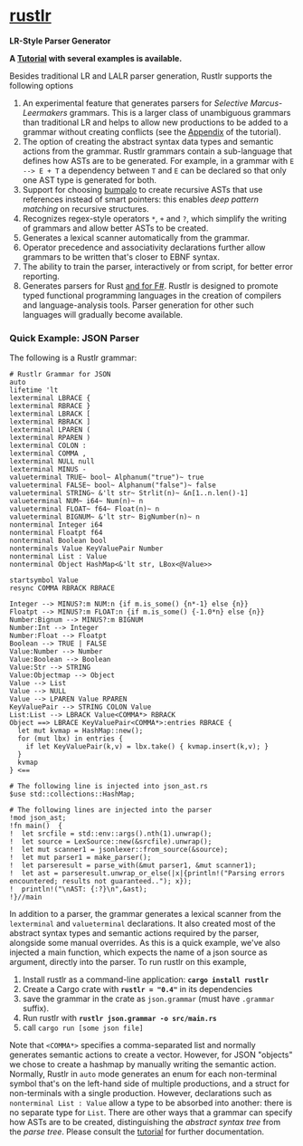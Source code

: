 # **[rustlr](https://docs.rs/rustlr/latest/rustlr/index.html)**
**LR-Style Parser Generator**

**A [Tutorial](https://chuckcscccl.github.io/rustlr_project/) with several examples is available.**

Besides traditional LR and LALR parser generation, Rustlr supports the following
options

1. An experimental feature that generates parsers for *Selective Marcus-Leermakers* grammars.  This is a larger class of unambiguous grammars than traditional LR and helps to allow new productions to be added to a grammar without
creating conflicts (see the [Appendix](https://chuckcscccl.github.io/rustlr_project/appendix.html) of the tutorial).
2. The option of creating the abstract syntax data types and semantic actions from the grammar. Rustlr grammars contain a sub-language that defines how ASTs are
to be generated.  For example, in a grammar with `E --> E + T` a dependency
between `T` and `E` can be declared so that only one AST type is generated for both.
3. Support for choosing [bumpalo](https://docs.rs/bumpalo/latest/bumpalo/index.html) to create recursive ASTs that use references instead of smart pointers: this
enables *deep pattern matching* on recursive structures.
4. Recognizes regex-style operators `*`, `+` and `?`, which simplify
the writing of grammars and allow better ASTs to be created.
5. Generates a lexical scanner automatically from the grammar.
6. Operator precedence and associativity declarations further allow grammars
to be written that's closer to EBNF syntax.
7. The ability to train the parser, interactively or from script, for better error reporting.
8. Generates parsers for Rust [and for F\#](https://github.com/chuckcscccl/Fussless).  Rustlr is designed to promote typed functional programming languages in the creation of compilers and
language-analysis tools.  Parser generation for other such languages will
gradually become available.

<p>


### Quick Example: JSON Parser

The following is a Rustlr grammar:
```
# Rustlr Grammar for JSON
auto
lifetime 'lt
lexterminal LBRACE {
lexterminal RBRACE }
lexterminal LBRACK [
lexterminal RBRACK ]
lexterminal LPAREN (
lexterminal RPAREN )
lexterminal COLON :
lexterminal COMMA ,
lexterminal NULL null
lexterminal MINUS -
valueterminal TRUE~ bool~ Alphanum("true")~ true
valueterminal FALSE~ bool~ Alphanum("false")~ false
valueterminal STRING~ &'lt str~ Strlit(n)~ &n[1..n.len()-1]
valueterminal NUM~ i64~ Num(n)~ n
valueterminal FLOAT~ f64~ Float(n)~ n
valueterminal BIGNUM~ &'lt str~ BigNumber(n)~ n
nonterminal Integer i64
nonterminal Floatpt f64
nonterminal Boolean bool
nonterminals Value KeyValuePair Number
nonterminal List : Value
nonterminal Object HashMap<&'lt str, LBox<@Value>>

startsymbol Value
resync COMMA RBRACK RBRACE

Integer --> MINUS?:m NUM:n {if m.is_some() {n*-1} else {n}}
Floatpt --> MINUS?:m FLOAT:n {if m.is_some() {-1.0*n} else {n}}
Number:Bignum --> MINUS?:m BIGNUM
Number:Int --> Integer
Number:Float --> Floatpt
Boolean --> TRUE | FALSE
Value:Number --> Number
Value:Boolean --> Boolean
Value:Str --> STRING
Value:Objectmap --> Object
Value --> List
Value --> NULL
Value --> LPAREN Value RPAREN
KeyValuePair --> STRING COLON Value
List:List --> LBRACK Value<COMMA*> RBRACK
Object ==> LBRACE KeyValuePair<COMMA*>:entries RBRACE {
  let mut kvmap = HashMap::new();
  for (mut lbx) in entries {
    if let KeyValuePair(k,v) = lbx.take() { kvmap.insert(k,v); }
  }
  kvmap
} <==

# The following line is injected into json_ast.rs
$use std::collections::HashMap;

# The following lines are injected into the parser
!mod json_ast;
!fn main()  {
!  let srcfile = std::env::args().nth(1).unwrap();
!  let source = LexSource::new(&srcfile).unwrap();
!  let mut scanner1 = jsonlexer::from_source(&source);
!  let mut parser1 = make_parser();
!  let parseresult = parse_with(&mut parser1, &mut scanner1);
!  let ast = parseresult.unwrap_or_else(|x|{println!("Parsing errors encountered; results not guaranteed.."); x});
!  println!("\nAST: {:?}\n",&ast);
!}//main
```
In addition to a parser, the grammar generates a lexical scanner from the `lexterminal` and `valueterminal` declarations.  It also created most of the
abstract syntax types and semantic actions required by the parser, alongside
some manual overrides. As this is a quick example, we've also injected a main
function, which expects the name of a json source as argument, directly into
the parser.  To run rustlr on this example,

  1. Install rustlr as a command-line application: **`cargo install rustlr`**
  2. Create a Cargo crate with **`rustlr = "0.4"`** in its dependencies
  3. save the grammar in the crate as `json.grammar` (must have `.grammar`
     suffix).
  4. Run rustlr with **`rustlr json.grammar -o src/main.rs`**
  5. call `cargo run [some json file]`

Note that `<COMMA*>` specifies a comma-separated list and normally generates
semantic actions to create
a vector.  However, for JSON "objects" we chose to create a hashmap
by manually writing the semantic action.  Normally, Rustlr in `auto` mode
generates an enum for each non-terminal symbol that's on the left-hand side
of multiple productions, and a struct for non-terminals with a single
production.  However, declarations such as `nonterminal List : Value` allow
a type to be absorbed into another: there is no separate type for
`List`.  There are other ways that a grammar can specify how ASTs are to be
created, distinguishing the *abstract syntax tree* from the *parse tree*.
Please consult the [tutorial](https://cs.hofstra.edu/~cscccl/rustlr_project/)
for further documentation.



[1]:https://docs.rs/rustlr/latest/rustlr/lexer_interface/struct.StrTokenizer.html
[2]:https://docs.rs/rustlr/latest/rustlr/generic_absyn/struct.LBox.html
[3]:https://docs.rs/rustlr/latest/rustlr/generic_absyn/struct.LRc.html
[4]:https://docs.rs/rustlr/latest/rustlr/zc_parser/struct.ZCParser.html#method.lbx
[5]:https://docs.rs/rustlr/latest/rustlr/zc_parser/struct.StackedItem.html#method.lbox
[sitem]:https://docs.rs/rustlr/latest/rustlr/zc_parser/struct.StackedItem.html
[chap1]:https://cs.hofstra.edu/~cscccl/rustlr_project/chapter1.html
[lexsource]:https://docs.rs/rustlr/latest/rustlr/lexer_interface/struct.LexSource.html
[drs]:https://docs.rs/rustlr/latest/rustlr/index.html
[tktrait]:https://docs.rs/rustlr/latest/rustlr/lexer_interface/trait.Tokenizer.html
[tt]:https://docs.rs/rustlr/latest/rustlr/lexer_interface/struct.TerminalToken.html
[rtk]:https://docs.rs/rustlr/latest/rustlr/lexer_interface/enum.RawToken.html
[fromraw]:https://docs.rs/rustlr/latest/rustlr/lexer_interface/struct.TerminalToken.html#method.from_raw
[nextsymfun]:https://docs.rs/rustlr/latest/rustlr/lexer_interface/trait.Tokenizer.html#tymethod.nextsym
[zcp]:https://docs.rs/rustlr/latest/rustlr/zc_parser/struct.ZCParser.html
[ttnew]:https://docs.rs/rustlr/latest/rustlr/lexer_interface/struct.TerminalToken.html#method.new
